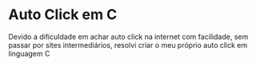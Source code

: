 # Auto Click em C
 Devido a dificuldade em achar auto click na internet com facilidade, sem passar por sites intermediários, resolvi criar o meu próprio auto click em linguagem C

